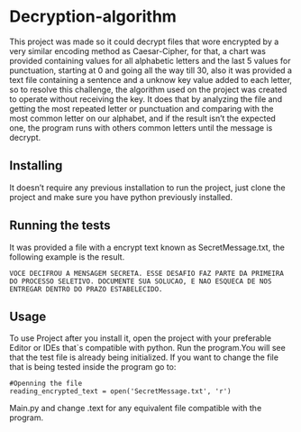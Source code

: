 # Decryption-algorithm
This project was made so it could decrypt files that wore encrypted by a very similar encoding method as Caesar-Cipher, for that, a chart was provided containing values for all alphabetic letters and the last 5 values for punctuation, starting at 0 and going all the way till 30, also it was provided a text file containing a sentence and a unknow key value added to each letter, so to resolve this challenge, the algorithm used on the project was created to operate without receiving the key. It does that by analyzing the  file and getting the most repeated letter or punctuation and comparing with the most common letter on our alphabet, and if the result isn’t the expected one, the program runs with others common letters until the message is decrypt.

## Installing
It doesn’t require any previous installation to run the project, just clone the project and make sure you have python previously installed.

## Running the tests
It was provided a file with a encrypt text known as SecretMessage.txt, the following example is the result.

```
VOCE DECIFROU A MENSAGEM SECRETA. ESSE DESAFIO FAZ PARTE DA PRIMEIRA DO PROCESSO SELETIVO. DOCUMENTE SUA SOLUCAO, E NAO ESQUECA DE NOS ENTREGAR DENTRO DO PRAZO ESTABELECIDO. 

```
## Usage
To use Project after you install it,  open the project  with your preferable Editor or IDEs that`s compatible with python. Run the program.You will see that the test file is already being initialized. If you want to change the file that is being tested inside the program go to:  

    #Openning the file
    reading_encrypted_text = open('SecretMessage.txt', 'r')
    
 Main.py and change .text for any equivalent file compatible with the program.     
